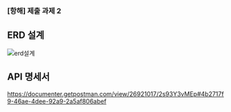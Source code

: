 ### [항해] 제출 과제 2 
  
## ERD 설계
  
![erd설계](https://user-images.githubusercontent.com/122955367/233663415-a3ee3b65-3a73-4138-93dc-aa166f51bc0f.png)  
## API 명세서 
  
https://documenter.getpostman.com/view/26921017/2s93Y3vMEp#4b2717f9-46ae-4dee-92a9-2a5af806abef
